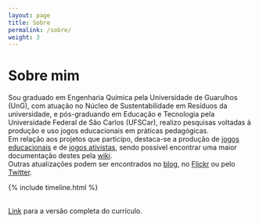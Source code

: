 ```yaml
---
layout: page
title: Sobre
permalink: /sobre/
weight: 3
---
```


# **Sobre mim**

Sou graduado em Engenharia Química pela Universidade de Guarulhos (UnG), com atuação no Núcleo de Sustentabilidade em Resíduos da universidade, e pós-graduando em Educação e Tecnologia pela Universidade Federal de São Carlos (UFSCar), realizo pesquisas voltadas à produção e uso jogos educacionais em práticas pedagógicas. <br>
Em relação aos projetos que participo, destaca-se a produção de <a href="https://bolitto.github.io/projects/1-jogos-educacionais">jogos educacionais</a> e de <a href="https://bolitto.github.io/projects/1-derivas">jogos ativistas</a>, sendo possível encontrar uma maior documentação destes pela <a href="https://bolitto.github.io/escolio/">wiki</a>.<br>
Outras atualizações podem ser encontrados no <a href="https://bolitto.github.io/blog/">blog</a>, no <a href="https://www.flickr.com/photos/bolitto/albums">Flickr</a> ou pelo <a href="https://twitter.com/derivascc">Twitter</a>. 

<div class="row">
{% include timeline.html %}
</div>
<br>
<p><a href="https://bolitto.github.io/markdown-cv">Link</a> para a versão completa do currículo.</p>
